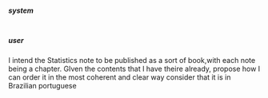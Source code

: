 ##### system
```sc-context
```

##### user
I intend the Statistics note to be published as a sort of book,with each note being a chapter. GIven the contents that I have theire already, propose how I can order it in the most coherent and clear way
consider that it is in Brazilian portuguese